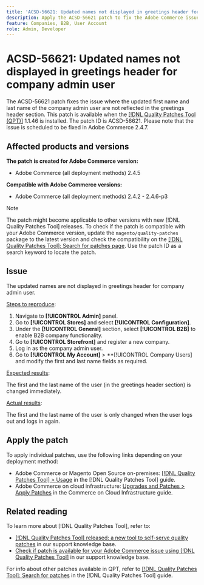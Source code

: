 ```yaml
---
title: 'ACSD-56621: Updated names not displayed in greetings header for company admin user'
description: Apply the ACSD-56621 patch to fix the Adobe Commerce issue where the updated first name and last name of the company admin user are not reflected in the greetings header section.
feature: Companies, B2B, User Account
role: Admin, Developer
---
```

# ACSD-56621: Updated names not displayed in greetings header for company admin user

The ACSD-56621 patch fixes the issue where the updated first name and last name of the company admin user are not reflected in the greetings header section. This patch is available when the [[!DNL Quality Patches Tool (QPT)]](/help/announcements/adobe-commerce-announcements/magento-quality-patches-released-new-tool-to-self-serve-quality-patches.md) 1.1.46 is installed. The patch ID is ACSD-56621. Please note that the issue is scheduled to be fixed in Adobe Commerce 2.4.7.

## Affected products and versions

**The patch is created for Adobe Commerce version:**

* Adobe Commerce (all deployment methods) 2.4.5

**Compatible with Adobe Commerce versions:**

* Adobe Commerce (all deployment methods) 2.4.2 - 2.4.6-p3

>[!NOTE]
>
>The patch might become applicable to other versions with new [!DNL Quality Patches Tool] releases. To check if the patch is compatible with your Adobe Commerce version, update the `magento/quality-patches` package to the latest version and check the compatibility on the [[!DNL Quality Patches Tool]: Search for patches page](https://experienceleague.adobe.com/tools/commerce-quality-patches/index.html). Use the patch ID as a search keyword to locate the patch.

## Issue

The updated names are not displayed in greetings header for company admin user.

<u>Steps to reproduce</u>:

1. Navigate to **[!UICONTROL Admin]** panel.
1. Go to **[!UICONTROL Stores]** and select **[!UICONTROL Configuration]**.
1. Under the **[!UICONTROL General]** section, select **[!UICONTROL B2B]** to enable B2B company functionality.
1. Go to **[!UICONTROL Storefront]** and register a new company.
1. Log in as the company admin user.
1. Go to **[!UICONTROL My Account]** > **[!UICONTROL Company Users] and modify the first and last name fields as required.

<u>Expected results</u>:

The first and the last name of the user (in the greetings header section) is changed immediately.

<u>Actual results</u>:

The first and the last name of the user is only changed when the user logs out and logs in again.

## Apply the patch

To apply individual patches, use the following links depending on your deployment method:

* Adobe Commerce or Magento Open Source on-premises: [[!DNL Quality Patches Tool] > Usage](https://experienceleague.adobe.com/docs/commerce-operations/tools/quality-patches-tool/usage.html) in the [!DNL Quality Patches Tool] guide.
* Adobe Commerce on cloud infrastructure: [Upgrades and Patches > Apply Patches](https://experienceleague.adobe.com/docs/commerce-cloud-service/user-guide/develop/upgrade/apply-patches.html) in the Commerce on Cloud Infrastructure guide.

## Related reading

To learn more about [!DNL Quality Patches Tool], refer to:

* [[!DNL Quality Patches Tool] released: a new tool to self-serve quality patches](/help/announcements/adobe-commerce-announcements/magento-quality-patches-released-new-tool-to-self-serve-quality-patches.md) in our support knowledge base.
* [Check if patch is available for your Adobe Commerce issue using [!DNL Quality Patches Tool]](/help/support-tools/patches-available-in-qpt-tool/check-patch-for-magento-issue-with-magento-quality-patches.md) in our support knowledge base.

For info about other patches available in QPT, refer to [[!DNL Quality Patches Tool]: Search for patches](https://experienceleague.adobe.com/tools/commerce-quality-patches/index.html) in the [!DNL Quality Patches Tool] guide.

